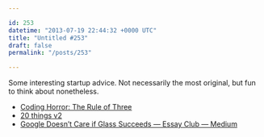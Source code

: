 ```yaml
---

id: 253
datetime: "2013-07-19 22:44:32 +0000 UTC"
title: "Untitled #253"
draft: false
permalink: "/posts/253"

---
```


Some interesting startup advice. Not necessarily the most original, but fun to think about nonetheless. 

 
 * [Coding Horror: The Rule of Three](http://www.codinghorror.com/blog/2013/07/rule-of-three.html)
 * [20 things v2](http://www.slideshare.net/benjaminling/20-things-v2)
 * [Google Doesn’t Care if Glass Succeeds — Essay Club — Medium](https://medium.com/essay-club/9b06c6334ac5)


